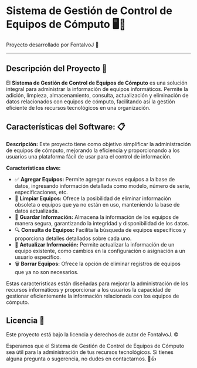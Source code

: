# Sistema de Gestión de Control de Equipos de Cómputo 🖥️💼

Proyecto desarrollado por FontalvoJ 🚀

---

## Descripción del Proyecto 📝

El **Sistema de Gestión de Control de Equipos de Cómputo** es una solución integral para administrar la información de equipos informáticos. Permite la adición, limpieza, almacenamiento, consulta, actualización y eliminación de datos relacionados con equipos de cómputo, facilitando así la gestión eficiente de los recursos tecnológicos en una organización.

## Características del Software: 📋

**Descripción:**
Este proyecto tiene como objetivo simplificar la administración de equipos de cómputo, mejorando la eficiencia y proporcionando a los usuarios una plataforma fácil de usar para el control de información.

**Características clave:**

- ✅ **Agregar Equipos:** Permite agregar nuevos equipos a la base de datos, ingresando información detallada como modelo, número de serie, especificaciones, etc.
- 🧹 **Limpiar Equipos:** Ofrece la posibilidad de eliminar información obsoleta o equipos que ya no están en uso, manteniendo la base de datos actualizada.
- 💾 **Guardar Información:** Almacena la información de los equipos de manera segura, garantizando la integridad y disponibilidad de los datos.
- 🔍 **Consulta de Equipos:** Facilita la búsqueda de equipos específicos y proporciona detalles detallados sobre cada uno.
- 🔄 **Actualizar Información:** Permite actualizar la información de un equipo existente, como cambios en la configuración o asignación a un usuario específico.
- 🗑️ **Borrar Equipos:** Ofrece la opción de eliminar registros de equipos que ya no son necesarios.

Estas características están diseñadas para mejorar la administración de los recursos informáticos y proporcionar a los usuarios la capacidad de gestionar eficientemente la información relacionada con los equipos de cómputo.

## Licencia 📄

Este proyecto está bajo la licencia y derechos de autor de FontalvoJ. ©️

Esperamos que el Sistema de Gestión de Control de Equipos de Cómputo sea útil para la administración de tus recursos tecnológicos. Si tienes alguna pregunta o sugerencia, no dudes en contactarnos. 📧👍
